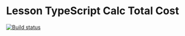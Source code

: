 # Lesson TypeScript Calc Total Cost
[![Build status](https://ci.appveyor.com/api/projects/status/6tr106i5tq99yjn1?svg=true)](https://ci.appveyor.com/project/igrkirillov/lesson-ts-newtypes)